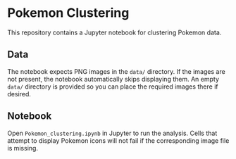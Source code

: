# Pokemon Clustering

This repository contains a Jupyter notebook for clustering Pokemon data. 

## Data

The notebook expects PNG images in the `data/` directory. If the images are not present, the notebook automatically skips displaying them. An empty `data/` directory is provided so you can place the required images there if desired.

## Notebook

Open `Pokemon_clustering.ipynb` in Jupyter to run the analysis. Cells that attempt to display Pokemon icons will not fail if the corresponding image file is missing.
